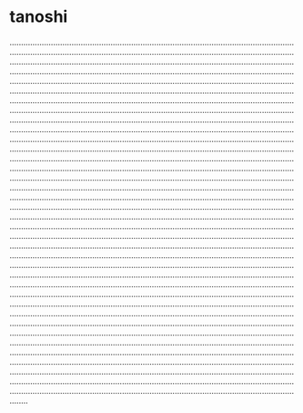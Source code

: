 # tanoshi

....................................................................................................................................................................................................................................................................................................................................................................................................................................................................................................................................................................................................................................................................................................................................................................................................................................................................................................................................................................................................................................................................................................................................................................................................................................................................................................................................................................................................................................................................................................................................................................................................................................................................................................................................................................................................................................................................................................................................................................................................................................................................................................................................................................................................................................................................................................................................................................................................................................................................................................................................................................................................................................................................................................................................................................................................................................................................................................................................................................................................................................................................................................................................................................................................................................................................................................................................................................................................................................................................................................................................................................................................................................................................................................................................................................................................................................................................................................................................................................................................................................................................................................................................................................................................................................................................................................................................................................................................................................................................................................................................................................................................................................................................................................................................................................................
